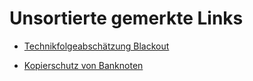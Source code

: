 # Unsortierte gemerkte Links

- [Technikfolgeabschätzung Blackout](https://www.tab-beim-bundestag.de/de/pdf/publikationen/buecher/petermann-etal-2011-141.pdf)

- [Kopierschutz von Banknoten](https://de.wikipedia.org/wiki/EURion-Konstellation)
